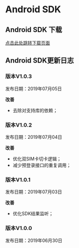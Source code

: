 # Android SDK

## Android SDK 下载

[点击此处跳转下载页面](https://github.com/WFC-LinkedME/link_account_demo/tree/master/app/libs)

## Android SDK更新日志

### 版本V1.0.3

发布日期：2019年07月05日

**改善**

* 去除对支持库的依赖；

### 版本V1.0.2

发布日期：2019年07月04日

**改善**

* 优化双SIM卡切卡逻辑；
* 减少预登录接口的重复调用；

### 版本V1.0.1

发布日期：2019年07月03日

**改善**

* 优化SDK结果监听；

### 版本V1.0.0

发布日期：2019年06月30日

